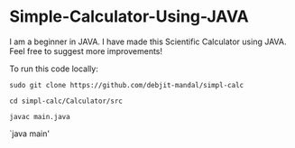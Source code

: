 # Simple-Calculator-Using-JAVA
I am a beginner in JAVA. I have made this Scientific Calculator using JAVA. Feel free to suggest more improvements!

To run this code locally:

`sudo git clone https://github.com/debjit-mandal/simpl-calc`

`cd simpl-calc/Calculator/src`

`javac main.java`

`java main'
